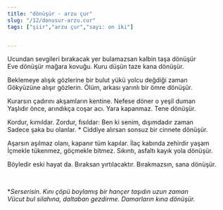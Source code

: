 ```yaml
---
title: "dönüşür - arzu çur"
slug: "/12/donusur-arzu.cur"
tags: ["şiir","arzu çur","sayı: on iki"]


---
```

Ucundan sevgileri bırakacak yer bulamazsan kalbin taşa dönüşür    
Eve dönüşür mağara kovuğu. Kuru düşün taze kana dönüşür.

Beklemeye alışık gözlerine bir bulut yükü yolcu değdiği zaman  
Gökyüzüne alışır gözlerin. Ölüm, arkası yarınlı bir ömre dönüşür.

Kurarsın çadırını akşamların kentine. Nefese döner o yeşil duman  
Yaşlıdır önce, arındıkça coşar acı. Yara kapanmaz. Tene dönüşür.

Kordur, kımıldar. Zordur, fısıldar: Ben ki senim, dışımdadır zaman  
Sadece şaka bu olanlar.  * Ciddiye alırsan sonsuz bir cinnete dönüşür.

Aşarsın aşılmaz olanı, kapanır tüm kapılar. İlaç kabında zehirdir yaşam  
İçmekle tükenmez, göçmekle bitmez. Sıkıntı, asfaltı kayık yola dönüşür.

Böyledir eski hayat da. Bıraksan yırtılacaktır. Bırakmazsın,
sana dönüşür.

 

  **Serserisin. Kını çöpü boylamış bir hançer taşıdın uzun zaman  
Vücut bul silahına, daltaban gezdirme. Damarların kına dönüşür.*

